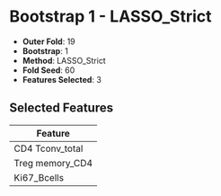 # Bootstrap 1 - LASSO_Strict

- **Outer Fold**: 19
- **Bootstrap**: 1
- **Method**: LASSO_Strict
- **Fold Seed**: 60
- **Features Selected**: 3

## Selected Features

| Feature |
|---------|
| CD4 Tconv_total |
| Treg memory_CD4 |
| Ki67_Bcells |
